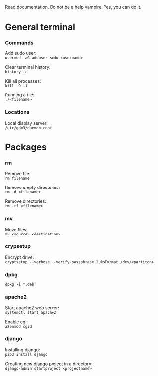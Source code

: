 Read documentation. Do not be a help vampire. Yes, you can do it.

# General terminal
### Commands ###
Add sudo user:\
`usermod -aG adduser sudo <username>`

Clear terminal history:\
`history -c`

Kill all processes:\
`kill -9 -1`

Running a file:\
`./<filename>`

### Locations ###
Local display server:\
`/etc/gdm3/daemon.conf`

# Packages
### rm ###
Remove file:\
`rm filename`

Remove empty directories:\
`rm -d <filename>`

Remove directories:\
`rm -rf <filename>`

### mv ###
Move files:\
`mv <source> <destination>`

### crypsetup ###
Encrypt drive:\
`cryptsetup --verbose --verify-passphrase luksFormat /dev/<partiton>`

### dpkg ###
`dpkg -i *.deb`

### apache2 ###
Start apache2 web server:\
`systemctl start apache2`

Enable cgi:\
`a2enmod cgid`

### django ###
Installing django:\
`pip3 install django`

Creating new django project in a directory:\
`django-admin startproject <projectname>`
